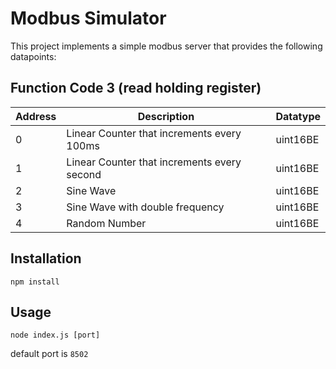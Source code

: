 # Modbus Simulator

This project implements a simple modbus server that provides the following
datapoints:

## Function Code 3 (read holding register)

| Address | Description                                 | Datatype |
|---------|---------------------------------------------|----------|
| 0       | Linear Counter that increments every 100ms  | uint16BE |
| 1       | Linear Counter that increments every second | uint16BE |
| 2       | Sine Wave                                   | uint16BE |
| 3       | Sine Wave with double frequency             | uint16BE |
| 4       | Random Number                               | uint16BE |


## Installation

```
npm install
```

## Usage

```
node index.js [port]
```

default port is `8502`

